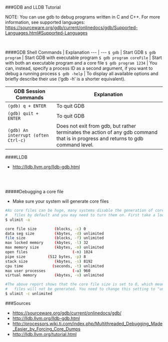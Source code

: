 ###GDB and LLDB Tutorial

NOTE: You can use gdb to debug programs written in C and C++. For more information, see supported languages: https://sourceware.org/gdb/current/onlinedocs/gdb/Supported-Languages.html#Supported-Languages

<br>

####GDB
Shell Commands | Explanation
--- | ---
`$ gdb` | Start GDB
`$ gdb program` | Start GDB with executable program
`$ gdb program coreFile` | Start with both an executable program and a core file
`$ gdb program 1234` | You can, instead, specify a process ID as a second argument, if you want to debug a running process
`$ gdb -help` | To display all available options and briefly describe their use (‘gdb -h’ is a shorter equivalent).


GDB Session Commands | Explanation
--- | ---
`(gdb) q + ENTER` | To quit GDB
`(gdb) quit + ENTER` | To quit GDB
`(gdb) An interrupt (often Ctrl-c) ` | Does not exit from gdb, but rather terminates the action of any gdb command that is in progress and returns to gdb command level.


####LLDB
- http://lldb.llvm.org/lldb-gdb.html

<br>
<br>

#####Debugging a core file
- Make sure your system will generate core files
```sh
#As core files can be huge, many systems disable the generation of core
#   files by default and you may need to turn them on. First take a look at your current settings:
$ ulimit -a

core file size        (blocks, -c) 0
data seg size         (kbytes, -d) unlimited
file size             (blocks, -f) unlimited
max locked memory     (kbytes, -l) 32
max memory size       (kbytes, -m) unlimited
open files                    (-n) 1024
pipe size          (512 bytes, -p) 8
stack size            (kbytes, -s) 8192
cpu time             (seconds, -t) unlimited
max user processes            (-u) 960
virtual memory        (kbytes, -v) unlimited

#The above report shows that the core file size is set to 0, which means that core
#   files will not be generated. You need to change this setting to "unlimited" as follows:
$ ulimit -c unlimited
```


###Sources
- https://sourceware.org/gdb/current/onlinedocs/gdb/
- http://lldb.llvm.org/lldb-gdb.html
- http://processors.wiki.ti.com/index.php/Multithreaded_Debugging_Made_Easier_by_Forcing_Core_Dumps
- http://lldb.llvm.org/tutorial.html
